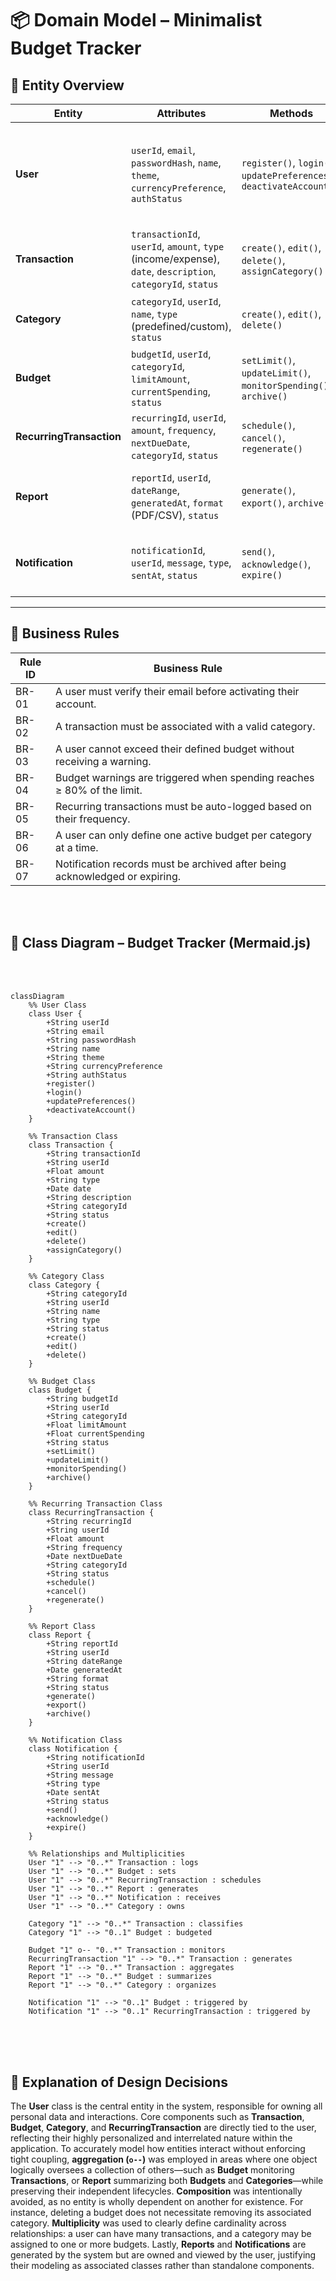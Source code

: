 # 📦 Domain Model – Minimalist Budget Tracker

## 🧩 Entity Overview

| **Entity**               | **Attributes**                                                                                     | **Methods**                                                            | **Relationships**                                                                                   |
|--------------------------|----------------------------------------------------------------------------------------------------|------------------------------------------------------------------------|------------------------------------------------------------------------------------------------------|
| **User**                 | `userId`, `email`, `passwordHash`, `name`, `theme`, `currencyPreference`, `authStatus`            | `register()`, `login()`, `updatePreferences()`, `deactivateAccount()` | - Has many **Transactions**<br>- Sets many **Budgets**<br>- Owns **Categories**<br>- Receives **Notifications**<br>- Has many **RecurringTransactions** |
| **Transaction**          | `transactionId`, `userId`, `amount`, `type` (income/expense), `date`, `description`, `categoryId`, `status` | `create()`, `edit()`, `delete()`, `assignCategory()`                   | - Belongs to **User**<br>- Linked to **Category**<br>- Affects **Budget**<br>- Used in **Reports**                      |
| **Category**             | `categoryId`, `userId`, `name`, `type` (predefined/custom), `status`                              | `create()`, `edit()`, `delete()`                                       | - Belongs to **User**<br>- Categorizes many **Transactions**<br>- Used in **Reports**                                    |
| **Budget**               | `budgetId`, `userId`, `categoryId`, `limitAmount`, `currentSpending`, `status`                    | `setLimit()`, `updateLimit()`, `monitorSpending()`, `archive()`       | - Assigned by **User**<br>- Linked to **Category**<br>- Monitors **Transactions**                                        |
| **RecurringTransaction** | `recurringId`, `userId`, `amount`, `frequency`, `nextDueDate`, `categoryId`, `status`             | `schedule()`, `cancel()`, `regenerate()`                               | - Belongs to **User**<br>- Automatically creates **Transactions**                                        |
| **Report**               | `reportId`, `userId`, `dateRange`, `generatedAt`, `format` (PDF/CSV), `status`                    | `generate()`, `export()`, `archive()`                                  | - Belongs to **User**<br>- Aggregates **Transactions**, **Budgets**, and **Categories**                                  |
| **Notification**         | `notificationId`, `userId`, `message`, `type`, `sentAt`, `status`                                 | `send()`, `acknowledge()`, `expire()`                                  | - Belongs to **User**<br>- Triggered by **Budget** or **RecurringTransaction** events                                    |

---

## 📏 Business Rules

| **Rule ID** | **Business Rule**                                                                 |
|------------|-------------------------------------------------------------------------------------|
| BR-01      | A user must verify their email before activating their account.                    |
| BR-02      | A transaction must be associated with a valid category.                            |
| BR-03      | A user cannot exceed their defined budget without receiving a warning.             |
| BR-04      | Budget warnings are triggered when spending reaches ≥ 80% of the limit.            |
| BR-05      | Recurring transactions must be auto-logged based on their frequency.               |
| BR-06      | A user can only define one active budget per category at a time.                   |
| BR-07      | Notification records must be archived after being acknowledged or expiring.        |


<br>
<br>

## 🧩 Class Diagram – Budget Tracker (Mermaid.js)

<br>
<br>

```mermaid
classDiagram
    %% User Class
    class User {
        +String userId
        +String email
        +String passwordHash
        +String name
        +String theme
        +String currencyPreference
        +String authStatus
        +register()
        +login()
        +updatePreferences()
        +deactivateAccount()
    }

    %% Transaction Class
    class Transaction {
        +String transactionId
        +String userId
        +Float amount
        +String type
        +Date date
        +String description
        +String categoryId
        +String status
        +create()
        +edit()
        +delete()
        +assignCategory()
    }

    %% Category Class
    class Category {
        +String categoryId
        +String userId
        +String name
        +String type
        +String status
        +create()
        +edit()
        +delete()
    }

    %% Budget Class
    class Budget {
        +String budgetId
        +String userId
        +String categoryId
        +Float limitAmount
        +Float currentSpending
        +String status
        +setLimit()
        +updateLimit()
        +monitorSpending()
        +archive()
    }

    %% Recurring Transaction Class
    class RecurringTransaction {
        +String recurringId
        +String userId
        +Float amount
        +String frequency
        +Date nextDueDate
        +String categoryId
        +String status
        +schedule()
        +cancel()
        +regenerate()
    }

    %% Report Class
    class Report {
        +String reportId
        +String userId
        +String dateRange
        +Date generatedAt
        +String format
        +String status
        +generate()
        +export()
        +archive()
    }

    %% Notification Class
    class Notification {
        +String notificationId
        +String userId
        +String message
        +String type
        +Date sentAt
        +String status
        +send()
        +acknowledge()
        +expire()
    }

    %% Relationships and Multiplicities
    User "1" --> "0..*" Transaction : logs
    User "1" --> "0..*" Budget : sets
    User "1" --> "0..*" RecurringTransaction : schedules
    User "1" --> "0..*" Report : generates
    User "1" --> "0..*" Notification : receives
    User "1" --> "0..*" Category : owns

    Category "1" --> "0..*" Transaction : classifies
    Category "1" --> "0..1" Budget : budgeted

    Budget "1" o-- "0..*" Transaction : monitors
    RecurringTransaction "1" --> "0..*" Transaction : generates
    Report "1" --> "0..*" Transaction : aggregates
    Report "1" --> "0..*" Budget : summarizes
    Report "1" --> "0..*" Category : organizes

    Notification "1" --> "0..1" Budget : triggered by
    Notification "1" --> "0..1" RecurringTransaction : triggered by

```

<br>
<br>
<br>

## 📌 Explanation of Design Decisions

The **User** class is the central entity in the system, responsible for owning all personal data and interactions. Core components such as **Transaction**, **Budget**, **Category**, and **RecurringTransaction** are directly tied to the user, reflecting their highly personalized and interrelated nature within the application. To accurately model how entities interact without enforcing tight coupling, **aggregation (`o--`)** was employed in areas where one object logically oversees a collection of others—such as **Budget** monitoring **Transactions**, or **Report** summarizing both **Budgets** and **Categories**—while preserving their independent lifecycles. **Composition** was intentionally avoided, as no entity is wholly dependent on another for existence. For instance, deleting a budget does not necessitate removing its associated category. **Multiplicity** was used to clearly define cardinality across relationships: a user can have many transactions, and a category may be assigned to one or more budgets. Lastly, **Reports** and **Notifications** are generated by the system but are owned and viewed by the user, justifying their modeling as associated classes rather than standalone components.
